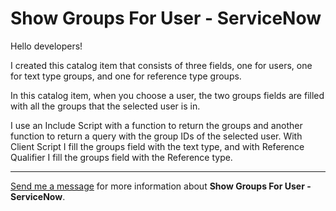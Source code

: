 # Show Groups For User - ServiceNow

Hello developers!

I created this catalog item that consists of three fields, one for users, one for text type groups, and one for reference type groups.

In this catalog item, when you choose a user, the two groups fields are filled with all the groups that the selected user is in.

I use an Include Script with a function to return the groups and another function to return a query with the group IDs of the selected user. With Client Script I fill the groups field with the text type, and with Reference Qualifier I fill the groups field with the Reference type.

--- 

[Send me a message](mailto:programador.leandrolopes@gmail.com "Send me a message") for more information about <b>Show Groups For User - ServiceNow</b>.
